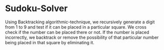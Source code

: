 # Sudoku-Solver
Using Backtracking algorithmic-technique, we recursively generate a digit from 1 to 9 and test if it can be placed in a particular square. We cross check if the number can be placed there or not. If the number is placed incorrectly, we backtrack or remove the possibility of that particular number being placed in that square by eliminating it.
